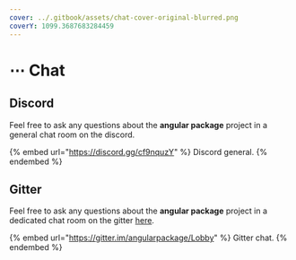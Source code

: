 ```yaml
---
cover: ../.gitbook/assets/chat-cover-original-blurred.png
coverY: 1099.3687683284459
---
```


# ⋯ Chat

## Discord

Feel free to ask any questions about the **angular package** project in a general chat room on the discord.

{% embed url="https://discord.gg/cf9nquzY" %}
Discord general.
{% endembed %}

## Gitter

Feel free to ask any questions about the **angular package** project in a dedicated chat room on the gitter [here](https://gitter.im/angularpackage/Lobby).

{% embed url="https://gitter.im/angularpackage/Lobby" %}
Gitter chat.
{% endembed %}

